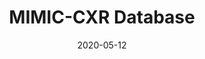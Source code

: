 ---
layout: post
date:   2020-05-12
title:  "MIMIC-CXR Database"
categories: imaging chest xray
tags: annotated reports
data_url: https://physionet.org/content/mimic-cxr/2.0.0/
studies: 227,835
samples: 377,110
license: PhysioNet Credentialed Health Data License 1.5.0
summary: > 
    The MIMIC Chest X-ray (MIMIC-CXR) Database v2.0.0 is a large publicly available dataset of chest radiographs in 
    DICOM format with free-text radiology reports. The dataset contains 377,110 images corresponding to 227,835 radiographic studies performed at the Beth Israel Deaconess Medical Center in Boston, MA. The dataset is 
    de-identified to satisfy the US Health Insurance Portability and Accountability Act of 1996 (HIPAA) Safe Harbor 
    requirements. Protected health information (PHI) has been removed. The dataset is intended to support a wide body 
    of research in medicine including image understanding, natural language processing, and decision support.
---